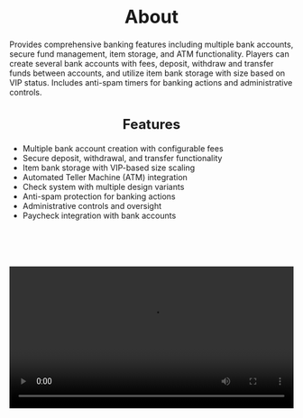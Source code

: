 <h1 style="text-align:center; font-size:2rem; font-weight:bold;">About</h1>

Provides comprehensive banking features including multiple bank accounts, secure fund management, item storage, and ATM functionality. Players can create several bank accounts with fees, deposit, withdraw and transfer funds between accounts, and utilize item bank storage with size based on VIP status. Includes anti-spam timers for banking actions and administrative controls.

<h2 style="text-align:center; font-size:1.5rem; font-weight:bold;">Features</h2>

- Multiple bank account creation with configurable fees
- Secure deposit, withdrawal, and transfer functionality
- Item bank storage with VIP-based size scaling
- Automated Teller Machine (ATM) integration
- Check system with multiple design variants
- Anti-spam protection for banking actions
- Administrative controls and oversight
- Paycheck integration with bank accounts

<br><br>

<p align="center">
  <video width="900" style="max-width:100%; margin-bottom: 40px; margin-top: 20px;" controls>
    <source src="https://bleonheart.github.io/assets/Banking.mp4" type="video/mp4">
    Your browser does not support the video tag.
  </video>
</p>

<br><br>